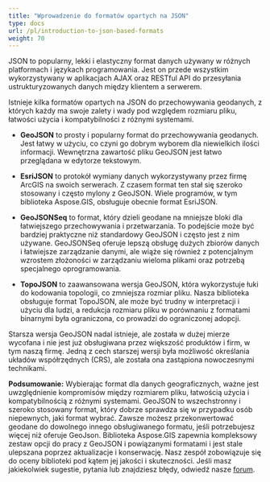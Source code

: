 ```yaml
---
title: "Wprowadzenie do formatów opartych na JSON"
type: docs
url: /pl/introduction-to-json-based-formats
weight: 70
---
```


JSON to popularny, lekki i elastyczny format danych używany w różnych platformach i językach programowania. Jest on przede wszystkim wykorzystywany w aplikacjach AJAX oraz RESTful API do przesyłania ustrukturyzowanych danych między klientem a serwerem.

Istnieje kilka formatów opartych na JSON do przechowywania geodanych, z których każdy ma swoje zalety i wady pod względem rozmiaru pliku, łatwości użycia i kompatybilności z różnymi systemami.

-	**GeoJSON** to prosty i popularny format do przechowywania geodanych. Jest łatwy w użyciu, co czyni go dobrym wyborem dla niewielkich ilości informacji. Wewnętrzna zawartość pliku GeoJSON jest łatwo przeglądana w edytorze tekstowym.

-	**EsriJSON** to protokół wymiany danych wykorzystywany przez firmę ArcGIS na swoich serwerach. Z czasem format ten stał się szeroko stosowany i często mylony z GeoJSON. Wiele programów, w tym biblioteka Aspose.GIS, obsługuje obecnie format EsriJSON.

-	**GeoJSONSeq** to format, który dzieli geodane na mniejsze bloki dla łatwiejszego przechowywania i przetwarzania. To podejście może być bardziej praktyczne niż standardowy GeoJSON i często jest z nim używane. GeoJSONSeq oferuje lepszą obsługę dużych zbiorów danych i łatwiejsze zarządzanie danymi, ale wiąże się również z potencjalnym wzrostem złożoności w zarządzaniu wieloma plikami oraz potrzebą specjalnego oprogramowania.

-	**TopoJSON** to zaawansowana wersja GeoJSON, która wykorzystuje łuki do kodowania topologii, co zmniejsza rozmiar pliku. Nasza biblioteka obsługuje format TopoJSON, ale może być trudny w interpretacji i użyciu dla ludzi, a redukcja rozmiaru pliku w porównaniu z formatami binarnymi była ograniczona, co prowadzi do ograniczonej adopcji.

Starsza wersja GeoJSON nadal istnieje, ale została w dużej mierze wycofana i nie jest już obsługiwana przez większość produktów i firm, w tym naszą firmę. Jedną z cech starszej wersji była możliwość określania układów współrzędnych (CRS), ale została ona zastąpiona nowoczesnymi technikami.

**Podsumowanie:**
Wybierając format dla danych geograficznych, ważne jest uwzględnienie kompromisów między rozmiarem pliku, łatwością użycia i kompatybilnością z różnymi systemami. GeoJSON to wszechstronny i szeroko stosowany format, który dobrze sprawdza się w przypadku osób niepewnych, jaki format wybrać. Zawsze możesz przekonwertować geodane do dowolnego innego obsługiwanego formatu, jeśli potrzebujesz więcej niż oferuje GeoJson. Biblioteka Aspose.GIS zapewnia kompleksowy zestaw opcji do pracy z GeoJSON i powiązanymi formatami i jest stale ulepszana poprzez aktualizacje i konserwację. Nasz zespół zobowiązuje się do oceny biblioteki pod kątem jej jakości i skuteczności. Jeśli masz jakiekolwiek sugestie, pytania lub znajdziesz błędy, odwiedź nasze [forum](https://forum.aspose.com/c/gis/33).
